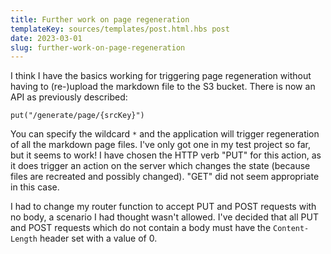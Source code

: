 ```yaml
---
title: Further work on page regeneration
templateKey: sources/templates/post.html.hbs post
date: 2023-03-01
slug: further-work-on-page-regeneration
---
```

I think I have the basics working for triggering page regeneration without having to (re-)upload the markdown file to the S3 bucket. There is now an API as previously described:

```
put("/generate/page/{srcKey}")
```

You can specify the wildcard `*` and the application will trigger regeneration of all the markdown page files. I've only got one in my test project so far, but it seems to work!
I have chosen the HTTP verb "PUT" for this action, as it does trigger an action on the server which changes the state (because files are recreated and possibly changed). "GET" did not seem appropriate in this case.

I had to change my router function to accept PUT and POST requests with no body, a scenario I had thought wasn't allowed. I've decided that all PUT and POST requests which do not contain a body must have the `Content-Length` header set with a value of 0.
